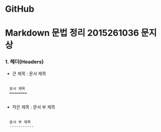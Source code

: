 # GitHub
# Markdown 문법 정리  2015261036 문지상

### 1. 헤더(Headers)
* 큰 제목 : 문서 제목
<pre>
  <code>
  문서 제목
  ======== 
  </code>
</pre>
* 작은 제목 : 문서 부 제목
<pre>
  <code>
  문서 부 제목
  ----------- 
  </code>
</pre>
